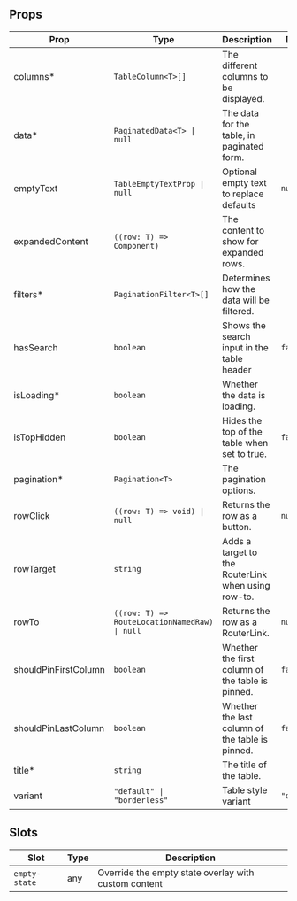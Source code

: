 <!-- This file is automatically generated, do not edit manually. -->

<script setup>
import AppTablePlayground from './AppTablePlayground.vue'
</script>

<AppTablePlayground />

## Props

| Prop | Type | Description | Default |
| ---- | ---- | ----------- | ------- |
| columns* | `TableColumn<T>[]` | The different columns to be displayed. |  |
| data* | `PaginatedData<T> \| null` | The data for the table, in paginated form. |  |
| emptyText | `TableEmptyTextProp \| null` | Optional empty text to replace defaults | `null` |
| expandedContent | `((row: T) => Component)` | The content to show for expanded rows. |  |
| filters* | `PaginationFilter<T>[]` | Determines how the data will be filtered. |  |
| hasSearch | `boolean` | Shows the search input in the table header | `false` |
| isLoading* | `boolean` | Whether the data is loading. |  |
| isTopHidden | `boolean` | Hides the top of the table when set to true. | `false` |
| pagination* | `Pagination<T>` | The pagination options. |  |
| rowClick | `((row: T) => void) \| null` | Returns the row as a button. | `null` |
| rowTarget | `string` | Adds a target to the RouterLink when using row-to. |  |
| rowTo | `((row: T) => RouteLocationNamedRaw) \| null` | Returns the row as a RouterLink. | `null` |
| shouldPinFirstColumn | `boolean` | Whether the first column of the table is pinned. | `false` |
| shouldPinLastColumn | `boolean` | Whether the last column of the table is pinned. | `false` |
| title* | `string` | The title of the table. |  |
| variant | `"default" \| "borderless"` | Table style variant | `"default"` |


## Slots

| Slot | Type | Description |
| --------- | ---- | ----------- |
| `empty-state` | any | Override the empty state overlay with custom content |

